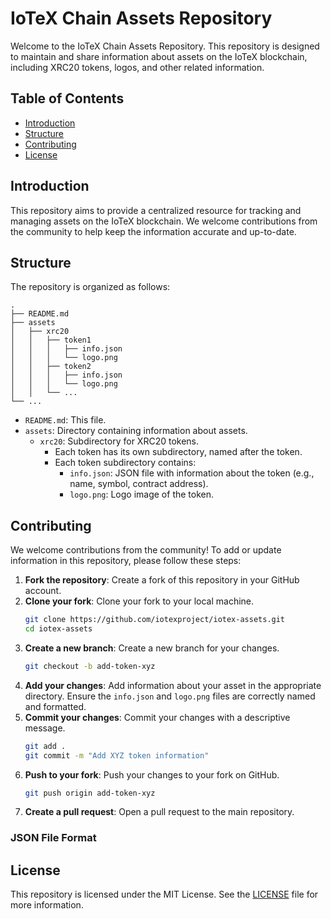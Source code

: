 # IoTeX Chain Assets Repository

Welcome to the IoTeX Chain Assets Repository. This repository is designed to maintain and share information about assets on the IoTeX blockchain, including XRC20 tokens, logos, and other related information.

## Table of Contents

- [Introduction](#introduction)
- [Structure](#structure)
- [Contributing](#contributing)
- [License](#license)

## Introduction

This repository aims to provide a centralized resource for tracking and managing assets on the IoTeX blockchain. We welcome contributions from the community to help keep the information accurate and up-to-date.

## Structure

The repository is organized as follows:

```
.
├── README.md
├── assets
│   ├── xrc20
│   │   ├── token1
│   │   │   ├── info.json
│   │   │   └── logo.png
│   │   ├── token2
│   │   │   ├── info.json
│   │   │   └── logo.png
│   │   └── ...
└── ...
```

- `README.md`: This file.
- `assets`: Directory containing information about assets.
  - `xrc20`: Subdirectory for XRC20 tokens.
    - Each token has its own subdirectory, named after the token.
    - Each token subdirectory contains:
      - `info.json`: JSON file with information about the token (e.g., name, symbol, contract address).
      - `logo.png`: Logo image of the token.

## Contributing

We welcome contributions from the community! To add or update information in this repository, please follow these steps:

1. **Fork the repository**: Create a fork of this repository in your GitHub account.
2. **Clone your fork**: Clone your fork to your local machine.
    ```sh
    git clone https://github.com/iotexproject/iotex-assets.git
    cd iotex-assets
    ```
3. **Create a new branch**: Create a new branch for your changes.
    ```sh
    git checkout -b add-token-xyz
    ```
4. **Add your changes**: Add information about your asset in the appropriate directory. Ensure the `info.json` and `logo.png` files are correctly named and formatted.
5. **Commit your changes**: Commit your changes with a descriptive message.
    ```sh
    git add .
    git commit -m "Add XYZ token information"
    ```
6. **Push to your fork**: Push your changes to your fork on GitHub.
    ```sh
    git push origin add-token-xyz
    ```
7. **Create a pull request**: Open a pull request to the main repository.

### JSON File Format



## License

This repository is licensed under the MIT License. See the [LICENSE](LICENSE) file for more information.
